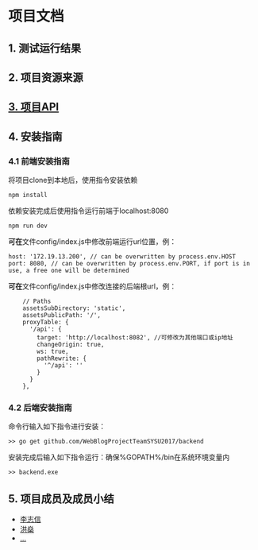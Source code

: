# 项目文档

## 1. 测试运行结果

## 2. 项目资源来源



## [3. 项目API](./大作业API.md)

## 4. 安装指南

### 4.1 前端安装指南

将项目clone到本地后，使用指令安装依赖
```
npm install
```
依赖安装完成后使用指令运行前端于localhost:8080
```
npm run dev
```
**可在**文件config/index.js中修改前端运行url位置，例：
```
host: '172.19.13.200', // can be overwritten by process.env.HOST
port: 8080, // can be overwritten by process.env.PORT, if port is in use, a free one will be determined
```
**可在**文件config/index.js中修改连接的后端根url，例：
```
    // Paths
    assetsSubDirectory: 'static',
    assetsPublicPath: '/',
    proxyTable: {
      '/api': {
        target: 'http://localhost:8082', //可修改为其他端口或ip地址
        changeOrigin: true,
        ws: true,
        pathRewrite: {
          '^/api': ''
        }
      }
    },
```

### 4.2 后端安装指南

命令行输入如下指令进行安装：

```
>> go get github.com/WebBlogProjectTeamSYSU2017/backend
```

安装完成后输入如下指令运行：确保%GOPATH%/bin在系统环境变量内

```
>> backend.exe
```

## 5. 项目成员及成员小结
- [李志信](./李志信.md)
- [洪燊](./洪燊.md)
- [...](./黄轲.md)
